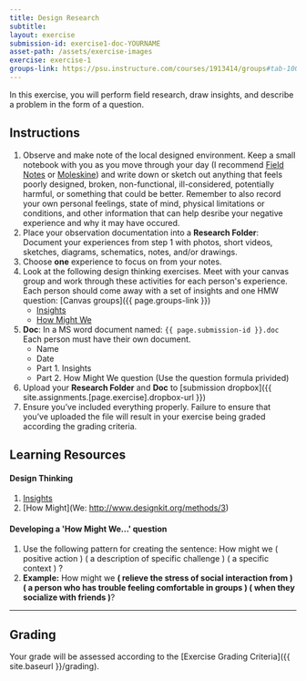 ```yaml
---
title: Design Research
subtitle: 
layout: exercise
submission-id: exercise1-doc-YOURNAME
asset-path: /assets/exercise-images
exercise: exercise-1
groups-link: https://psu.instructure.com/courses/1913414/groups#tab-100810
---
```


In this exercise, you will perform field research, draw insights, and describe a problem in the form of a question.

## Instructions
1. Observe and make note of the local designed environment. Keep a small notebook with you as you move through your day (I recommend [Field Notes](https://fieldnotesbrand.com/products/original-kraft) or [Moleskine](https://us.moleskine.com/cahier-journal-grey/p0409)) and write down or sketch out anything that feels poorly designed, broken, non-functional, ill-considered, potentially harmful, or something that could be better. Remember to also record your own personal feelings, state of mind, physical limitations or conditions, and other information that can help desribe your negative experience and why it may have occured. 
2. Place your observation documentation into a **Research Folder**: Document your experiences from step 1 with photos, short videos, sketches, diagrams, schematics, notes, and/or drawings.
3. Choose **one** experience to focus on from your notes.
4. Look at the following design thinking exercises. Meet with your canvas group and work through these activities for each person's experience. Each person should come away with a set of insights and one HMW question: [Canvas groups]({{ page.groups-link }})
   - [Insights](http://www.designkit.org/methods/62)
   - [How Might We](http://www.designkit.org/methods/3)
5. **Doc**: In a MS word document named: `{{ page.submission-id }}.doc` Each person must have their own document.
   - Name
   - Date
   - Part 1. Insights
   - Part 2. How Might We question (Use the question formula privided)
6. Upload your **Research Folder** and **Doc** to [submission dropbox]({{ site.assignments.[page.exercise].dropbox-url }})
7. Ensure you’ve included everything properly. Failure to ensure that you’ve uploaded the file will result in your exercise being graded according the grading criteria.

## Learning Resources

#### Design Thinking

1. [Insights](http://www.designkit.org/methods/62)
2. [How Might](We: http://www.designkit.org/methods/3)

#### Developing a 'How Might We...' question

1. Use the following pattern for creating the sentence: How might we ( positive action ) ( a description of specific challenge ) ( a specific context ) ?
2. **Example:** How might we **( relieve the stress of social interaction from ) ( a person who has trouble feeling comfortable in groups ) ( when they socialize with friends )**?

* * *

## Grading
Your grade will be assessed according to the [Exercise Grading Criteria]({{ site.baseurl }}/grading). 



